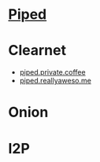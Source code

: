 # [Piped](https://github.com/TeamPiped/Piped#readme)

# Clearnet
- [piped.private.coffee](https://piped.private.coffee)
- [piped.reallyaweso.me](https://piped.reallyaweso.me)
# Onion

# I2P

